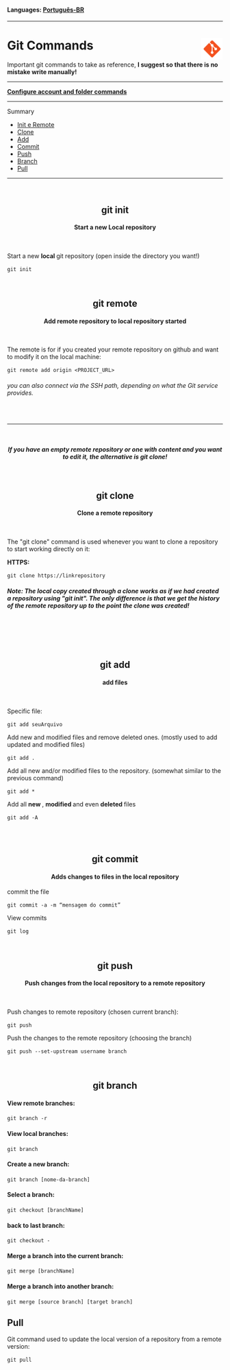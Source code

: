 <div><h4> Languages: <a href="git/tree/main/languages/pt-br">Português-BR</a></h4></div>

---

<div><h1> Git Commands <img align="right" width="50px" src="img/icons8-git-48.png"></h1></div>

Important git commands to take as reference, <b> I suggest so that there is no mistake write manually! </b>

---

<a href="Config&Diretory.md"><b> Configure account and folder commands </b></a>

---

Summary 

- <a href="#init_remote"> Init e Remote </a><br>
- <a href="#clone"> Clone </a><br>
- <a href="#addFiles"> Add </a><br>
- <a href="#commit"> Commit </a><br>
- <a href="#push"> Push </a><br>
- <a href="#branch"> Branch </a><br>
- <a href="#pull"> Pull </a><br>

---
<br>

<!-- GIT INIT -->
<a name="init_remote">
<div>
<h2 align="center"> git init </h2>
<h4 align="center"> Start a new Local repository </h4>
<br>

Start a new <b> local </b> git repository (open inside the directory you want!) 
~~~          
git init
~~~

</div>
<br>
<!-- GIT REMOTE -->
<div>        
<h2 align="center"> git remote </h2>   
<h4 align="center"> Add remote repository to local repository started </h4>
<br>

The remote is for if you created your remote repository on github and want to modify it on the local machine:      
~~~
git remote add origin <PROJECT_URL>
~~~

###### you can also connect via the SSH path, depending on what the Git service provides.

</a>        
</div>        
          
<br><hr><br> 
        
<!-- GIT CLONE -->                
<div>  
<h5 align="center"> If you have an empty remote repository or one with content and you want to edit it, the alternative is git clone! </h5><br>
<a name="clone">         
<h2 align="center"> git clone </h2>
<h4 align="center"> Clone a remote repository </h4>
<br>
        
The "git clone" command is used whenever you want to clone a repository to start working directly on it:
        
<b> HTTPS: </b>
~~~
git clone https://linkrepository
~~~         

##### Note: The local copy created through a clone works as if we had created a repository using "git init". The only difference is that we get the history of the remote repository up to the point the clone was created!
</a>
</div>
<br> 
          
<!-- GIT FETCH -->

<!-- <div>
<h2 align="center"> git fetch </h2>
<h4 align="center"> Update Local Clone </h4>
<br>

if you want to update the cloned repository with the latest updates from the remote, use:
~~~
git fetch
~~~ -->


</div>

<br><br> 

<!-- GIT ADD -->
<div>
<a name="addFiles"></a>
<h2 align="center"> git add </h2>  
<h4 align="center"> add files </h4>          
<br>
        
<p> Specific file:

~~~git          
git add seuArquivo
~~~
        
</p>
<p> Add new and modified files and remove deleted ones. (mostly used to add updated and modified files)

~~~git
git add .
~~~

</p>
<p> Add all new and/or modified files to the repository. (somewhat similar to the previous command) 

~~~git          
git add * 
~~~

</p>        
<p> Add all <b> new </b>, <b> modified </b> and even <b> deleted </b> files

~~~git
git add -A
~~~

</p>        
</a>
</div>

<br><br>

<!-- GIT COMMIT -->
<div>
<a name="commit">

<h2 align="center"> git commit </h2>  
<h4 align="center"> Adds changes to files in the local repository </h4>

commit the file 
~~~git
git commit -a -m “mensagem do commit”
~~~

View commits
~~~
git log
~~~

</a>
</div>

<!-- GIT PUSH -->
<div>
<a name="push">
<br> 
<h2 align="center"> git push </h2>  
<h4 align="center"> Push changes from the local repository to a remote repository </h4>  
<br>        
  
Push changes to remote repository (chosen current branch):
~~~
git push
~~~

Push the changes to the remote repository (choosing the branch) 
~~~
git push --set-upstream username branch
~~~

</a>
</div>

<!-- GIT BRANCH -->
<div>
<a name="branch">
<br>
  <h2 align="center"> git branch </h2>


#### View remote branches:
~~~
git branch -r
~~~

#### View local branches:             
~~~      
git branch  
~~~

#### Create a new branch:
~~~
git branch [nome-da-branch]
~~~    
 
#### Select a branch:
~~~  
git checkout [branchName] 
~~~  

#### back to last branch:
~~~ 
git checkout -  
~~~
  
#### Merge a branch into the current branch:
~~~
git merge [branchName]
~~~

#### Merge a branch into another branch:  
~~~  
git merge [source branch] [target branch]  
~~~  
</a>  
</div>

<!-- GIT PULL -->
<div>
<a name="pull">
<h2> Pull </h2>

Git command used to update the local version of a repository from a remote version:

~~~git
git pull
~~~
</a>
</div>
